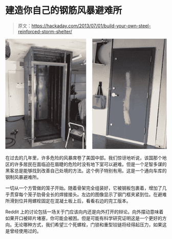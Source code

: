 # 建造你自己的钢筋风暴避难所

> 原文：<https://hackaday.com/2013/07/01/build-your-own-steel-reinforced-storm-shelter/>

![build-a-steel-reinforced-storm-shelter](img/24526f8377ed42e2eb529d3bbf19b532.png)

在过去的几年里，许多危险的风暴席卷了美国中部。我们惊讶地听说，该国那个地区的许多居民在面临迫在眉睫的危险时没有地下室可以避难。但是一个足智多谋的黑客总是能够找到改善自己处境的方法。这个例子特别有用。这是一个通向车库的钢制风暴避难所。

一切从一个方管做的笼子开始。随着骨架完全组装好，它被钢板包裹着，增加了几乎贯穿每个笼子肋骨全长的焊接接头。左边的图像显示了钢门框夹紧到位。在避难所滑到位并用螺栓固定在混凝土板上后，看看右边的完工版本。

Reddit 上的讨论包括一场关于门应该向内还是向外打开的辩论。向外摆动意味着如果开口被碎片堵塞，你可能会被困。但是可能有科学研究证明这是一个更好的方向。无论哪种方式，我们希望三个死螺栓，门锁和重型铰链将经得起压力，如果这是曾经使用过的。